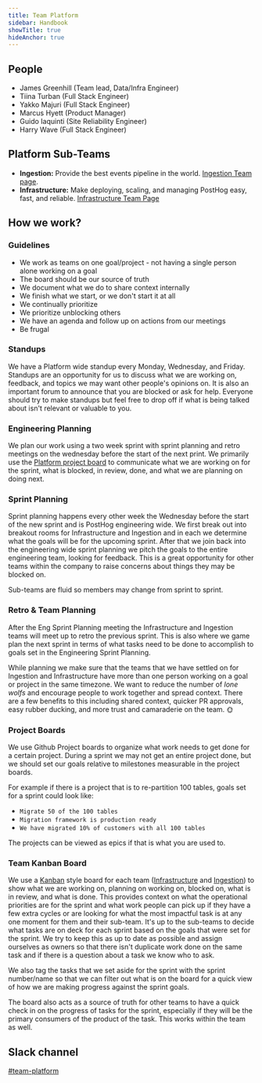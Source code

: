 ```yaml
---
title: Team Platform
sidebar: Handbook
showTitle: true
hideAnchor: true
---
```


## People

- James Greenhill (Team lead, Data/Infra Engineer)
- Tiina Turban (Full Stack Engineer)
- Yakko Majuri (Full Stack Engineer)
- Marcus Hyett (Product Manager)
- Guido Iaquinti (Site Reliability Engineer)
- Harry Wave (Full Stack Engineer)

## Platform Sub-Teams

- **Ingestion:** Provide the best events pipeline in the world. [Ingestion Team page](/handbook/people/team-structure/ingestion).
- **Infrastructure:** Make deploying, scaling, and managing PostHog easy, fast, and reliable. [Infrastructure Team Page](/handbook/people/team-structure/infrastructure)
  
## How we work?

### Guidelines

* We work as teams on one goal/project - not having a single person alone working on a goal
* The board should be our source of truth
* We document what we do to share context internally
* We finish what we start, or we don't start it at all
* We continually prioritize
* We prioritize unblocking others
* We have an agenda and follow up on actions from our meetings
* Be frugal

### Standups
We have a Platform wide standup every Monday, Wednesday, and Friday. Standups are an opportunity for us to discuss what we are working on, feedback, and topics we may want other people's opinions on. It is also an important forum to announce that you are blocked or ask for help. Everyone should try to make standups but feel free to drop off if what is being talked about isn't relevant or valuable to you.


### Engineering Planning
We plan our work using a two week sprint with sprint planning and retro meetings on the wednesday before the start of the next print. We primarily use the [Platform project board](https://github.com/orgs/PostHog/projects/10) to communicate what we are working on for the sprint, what is blocked, in review, done, and what we are planning on doing next.

### Sprint Planning
Sprint planning happens every other week the Wednesday before the start of the new sprint and is PostHog engineering wide. We first break out into breakout rooms for Infrastructure and Ingestion and in each we determine what the goals will be for the upcoming sprint. After that we join back into the engineering wide sprint planning we pitch the goals to the entire engineering team, looking for feedback. This is a great opportunity for other teams within the company to raise concerns about things they may be blocked on.

Sub-teams are fluid so members may change from sprint to sprint.

### Retro & Team Planning
After the Eng Sprint Planning meeting the Infrastructure and Ingestion teams will meet up to retro the previous sprint. This is also where we game plan the next sprint in terms of what tasks need to be done to accomplish to goals set in the Engineering Sprint Planning.

While planning we make sure that the teams that we have settled on for Ingestion and Infrastructure have more than one person working on a goal or project in the same timezone. We want to reduce the number of _lone wolfs_ and encourage people to work together and spread context. There are a few benefits to this including shared context, quicker PR approvals, easy rubber ducking, and more trust and camaraderie on the team. 🌞

### Project Boards
We use Github Project boards to organize what work needs to get done for a certain project. During a sprint we may not get an entire project done, but we should set our goals relative to milestones measurable in the project boards.

For example if there is a project that is to re-partition 100 tables, goals set for a sprint could look like:
- `Migrate 50 of the 100 tables`
- `Migration framework is production ready`
- `We have migrated 10% of customers with all 100 tables`

The projects can be viewed as epics if that is what you are used to.

### Team Kanban Board
We use a [Kanban](https://en.wikipedia.org/wiki/Kanban_(development)) style board for each team ([Infrastructure](https://github.com/orgs/PostHog/projects/27/views/1?layout=board) and [Ingestion](https://github.com/orgs/PostHog/projects/28/views/1?layout=board)) to show what we are working on, planning on working on, blocked on, what is in review, and what is done. This provides context on what the operational priorities are for the sprint and what work people can pick up if they have a few extra cycles or are looking for what the most impactful task is at any one moment for them and their sub-team. It's up to the sub-teams to decide what tasks are on deck for each sprint based on the goals that were set for the sprint. We try to keep this as up to date as possible and assign ourselves as owners so that there isn't duplicate work done on the same task and if there is a question about a task we know who to ask.

We also tag the tasks that we set aside for the sprint with the sprint number/name so that we can filter out what is on the board for a quick view of how we are making progress against the sprint goals.

The board also acts as a source of truth for other teams to have a quick check in on the progress of tasks for the sprint, especially if they will be the primary consumers of the product of the task. This works within the team as well.

## Slack channel

[#team-platform](https://posthog.slack.com/messages/team-platform)
